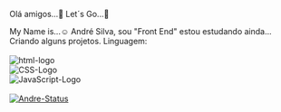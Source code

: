 Olá amigos...:pushpin:
Let´s Go...:rocket:

My Name is...:relaxed: André Silva, sou "Front End" estou estudando ainda...
Criando alguns projetos.
Linguagem:
<br>
<br>
<img src="https://img.shields.io/badge/HTML5-E34F26?style=for-the-badge&logo=html5&logoColor=white" alt="html-logo"/>
<br>
<img src="https://img.shields.io/badge/CSS3-1572B6?style=for-the-badge&logo=css3&logoColor=white" alt="CSS-Logo"/>
<br>
<img src="https://img.shields.io/badge/JavaScript-F7DF1E?style=for-the-badge&logo=javascript&logoColor=black" alt="JavaScript-Logo"/>
<br>
<br>
[![Andre-Status](https://github-readme-stats.vercel.app/api?username=AndreSilva27)](https://github.com/anuraghazra/github-readme-stats)
